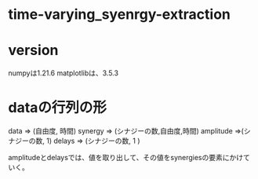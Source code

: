 # time-varying_syenrgy-extraction

# version

numpyは1.21.6
matplotlibは、3.5.3


# dataの行列の形
data => (自由度, 時間)
synergy => (シナジーの数,自由度,時間)
amplitude =>(シナジーの数, 1)
delays => (シナジーの数, 1 )

amplitudeとdelaysでは、値を取り出して、その値をsynergiesの要素にかけていく。